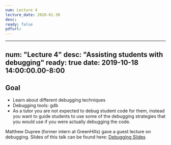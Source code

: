 ```yaml
---
num: Lecture 4
lecture_date: 2020-01-30
desc:
ready: false
pdfurl:
---
```


---
num: "Lecture 4"
desc: "Assisting students with debugging"
ready: true
date: 2019-10-18 14:00:00.00-8:00
---

## Goal
* Learn about different debugging techniques
* Debugging tools: gdb
* As a tutor you are not expected to debug student code for them, instead you want to guide students to use some of the debugging strategies that you would use if you were actually debugging the code.

Matthew Dupree (former intern at GreenHills) gave a guest lecture on debugging. Slides of this talk can be found here: [Debugging Slides](https://cs.ucsb.edu/~richert/cs190j/CS190DebuggingPresentation.pdf)




